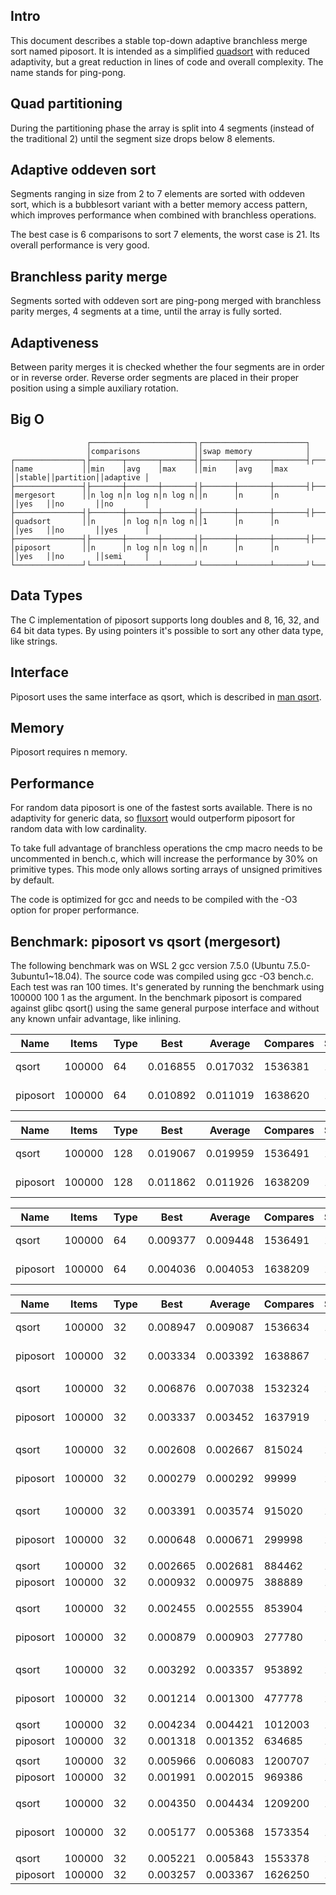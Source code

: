 Intro
-----
This document describes a stable top-down adaptive branchless merge sort named piposort. It is intended as a simplified [quadsort](https://github.com/scandum/quadsort) with reduced adaptivity, but a great reduction in lines of code and overall complexity. The name stands for ping-pong.

Quad partitioning
-----------------
During the partitioning phase the array is split into 4 segments (instead of the traditional 2) until the segment size drops below 8 elements.

Adaptive oddeven sort
---------------------
Segments ranging in size from 2 to 7 elements are sorted with oddeven sort, which is a bubblesort variant with a better memory access pattern, which improves performance when combined with branchless operations.

The best case is 6 comparisons to sort 7 elements, the worst case is 21. Its overall performance is very good.

Branchless parity merge
-----------------------
Segments sorted with oddeven sort are ping-pong merged with branchless parity merges, 4 segments at a time, until the array is fully sorted.

Adaptiveness
------------
Between parity merges it is checked whether the four segments are in order or in reverse order. Reverse order segments are placed in their proper position using a simple auxiliary rotation.

Big O
-----
```
                 ┌───────────────────────┐┌───────────────────────┐
                 │comparisons            ││swap memory            │
┌───────────────┐├───────┬───────┬───────┤├───────┬───────┬───────┤┌──────┐┌─────────┐┌─────────┐
│name           ││min    │avg    │max    ││min    │avg    │max    ││stable││partition││adaptive │
├───────────────┤├───────┼───────┼───────┤├───────┼───────┼───────┤├──────┤├─────────┤├─────────┤
│mergesort      ││n log n│n log n│n log n││n      │n      │n      ││yes   ││no       ││no       │
├───────────────┤├───────┼───────┼───────┤├───────┼───────┼───────┤├──────┤├─────────┤├─────────┤
│quadsort       ││n      │n log n│n log n││1      │n      │n      ││yes   ││no       ││yes      │
├───────────────┤├───────┼───────┼───────┤├───────┼───────┼───────┤├──────┤├─────────┤├─────────┤
│piposort       ││n      │n log n│n log n││n      │n      │n      ││yes   ││no       ││semi     │
└───────────────┘└───────┴───────┴───────┘└───────┴───────┴───────┘└──────┘└─────────┘└─────────┘
```

Data Types
----------
The C implementation of piposort supports long doubles and 8, 16, 32, and 64 bit data types. By using pointers it's possible to sort any other data type, like strings.

Interface
---------
Piposort uses the same interface as qsort, which is described in [man qsort](https://man7.org/linux/man-pages/man3/qsort.3p.html).

Memory
------
Piposort requires n memory.

Performance
-----------
For random data piposort is one of the fastest sorts available. There is no adaptivity for generic data, so [fluxsort](https://github.com/scandum/fluxsort) would outperform piposort for random data with low cardinality.

To take full advantage of branchless operations the cmp macro needs to be uncommented in bench.c, which will increase the performance by 30% on primitive types. This mode only allows sorting arrays of unsigned primitives by default.

The code is optimized for gcc and needs to be compiled with the -O3 option for proper performance.

Benchmark: piposort vs qsort (mergesort)
----------------------------------------
The following benchmark was on WSL 2 gcc version 7.5.0 (Ubuntu 7.5.0-3ubuntu1~18.04).
The source code was compiled using gcc -O3 bench.c. Each test was ran 100 times. It's generated
by running the benchmark using 100000 100 1 as the argument. In the benchmark piposort is
compared against glibc qsort() using the same general purpose interface and without any known
unfair advantage, like inlining.

|      Name |    Items | Type |     Best |  Average |  Compares | Samples |     Distribution |
| --------- | -------- | ---- | -------- | -------- | --------- | ------- | ---------------- |
|     qsort |   100000 |   64 | 0.016855 | 0.017032 |   1536381 |     100 |    random string |
|  piposort |   100000 |   64 | 0.010892 | 0.011019 |   1638620 |     100 |    random string |

|      Name |    Items | Type |     Best |  Average |  Compares | Samples |     Distribution |
| --------- | -------- | ---- | -------- | -------- | --------- | ------- | ---------------- |
|     qsort |   100000 |  128 | 0.019067 | 0.019959 |   1536491 |     100 |     random order |
|  piposort |   100000 |  128 | 0.011862 | 0.011926 |   1638209 |     100 |     random order |

|      Name |    Items | Type |     Best |  Average |  Compares | Samples |     Distribution |
| --------- | -------- | ---- | -------- | -------- | --------- | ------- | ---------------- |
|     qsort |   100000 |   64 | 0.009377 | 0.009448 |   1536491 |     100 |     random order |
|  piposort |   100000 |   64 | 0.004036 | 0.004053 |   1638209 |     100 |     random order |

|      Name |    Items | Type |     Best |  Average |  Compares | Samples |     Distribution |
| --------- | -------- | ---- | -------- | -------- | --------- | ------- | ---------------- |
|     qsort |   100000 |   32 | 0.008947 | 0.009087 |   1536634 |     100 |     random order |
|  piposort |   100000 |   32 | 0.003334 | 0.003392 |   1638867 |     100 |     random order |
|           |          |      |          |          |           |         |                  |
|     qsort |   100000 |   32 | 0.006876 | 0.007038 |   1532324 |     100 |     random % 100 |
|  piposort |   100000 |   32 | 0.003337 | 0.003452 |   1637919 |     100 |     random % 100 |
|           |          |      |          |          |           |         |                  |
|     qsort |   100000 |   32 | 0.002608 | 0.002667 |    815024 |     100 |  ascending order |
|  piposort |   100000 |   32 | 0.000279 | 0.000292 |     99999 |     100 |  ascending order |
|           |          |      |          |          |           |         |                  |
|     qsort |   100000 |   32 | 0.003391 | 0.003574 |    915020 |     100 |    ascending saw |
|  piposort |   100000 |   32 | 0.000648 | 0.000671 |    299998 |     100 |    ascending saw |
|           |          |      |          |          |           |         |                  |
|     qsort |   100000 |   32 | 0.002665 | 0.002681 |    884462 |     100 |       pipe organ |
|  piposort |   100000 |   32 | 0.000932 | 0.000975 |    388889 |     100 |       pipe organ |
|           |          |      |          |          |           |         |                  |
|     qsort |   100000 |   32 | 0.002455 | 0.002555 |    853904 |     100 | descending order |
|  piposort |   100000 |   32 | 0.000879 | 0.000903 |    277780 |     100 | descending order |
|           |          |      |          |          |           |         |                  |
|     qsort |   100000 |   32 | 0.003292 | 0.003357 |    953892 |     100 |   descending saw |
|  piposort |   100000 |   32 | 0.001214 | 0.001300 |    477778 |     100 |   descending saw |
|           |          |      |          |          |           |         |                  |
|     qsort |   100000 |   32 | 0.004234 | 0.004421 |   1012003 |     100 |      random tail |
|  piposort |   100000 |   32 | 0.001318 | 0.001352 |    634685 |     100 |      random tail |
|           |          |      |          |          |           |         |                  |
|     qsort |   100000 |   32 | 0.005966 | 0.006083 |   1200707 |     100 |      random half |
|  piposort |   100000 |   32 | 0.001991 | 0.002015 |    969386 |     100 |      random half |
|           |          |      |          |          |           |         |                  |
|     qsort |   100000 |   32 | 0.004350 | 0.004434 |   1209200 |     100 |  ascending tiles |
|  piposort |   100000 |   32 | 0.005177 | 0.005368 |   1573354 |     100 |  ascending tiles |
|           |          |      |          |          |           |         |                  |
|     qsort |   100000 |   32 | 0.005221 | 0.005843 |   1553378 |     100 |     bit reversal |
|  piposort |   100000 |   32 | 0.003257 | 0.003367 |   1626250 |     100 |     bit reversal |
